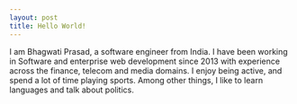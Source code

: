 ```yaml
---
layout: post
title: Hello World!
---
```


I am Bhagwati Prasad, a software engineer from India. I have been working in Software and enterprise web development since 2013 with experience across the finance, telecom and media domains. I enjoy being active, and spend a lot of time playing sports. Among other things, I like to learn languages and talk about politics.
